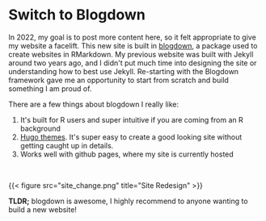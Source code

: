 # Switch to Blogdown


In 2022, my goal is to post more content here, so it felt appropriate to give my website a facelift. This new site is built in [blogdown](https://bookdown.org/yihui/blogdown/), a package used to create websites in RMarkdown. My previous website was built with Jekyll around two years ago, and I didn't put much time into designing the site or understanding how to best use Jekyll. Re-starting with the Blogdown framework gave me an opportunity to start from scratch and build something I am proud of.

There are a few things about blogdown I really like:
1. It's built for R users and super intuitive if you are coming from an R background
2. [Hugo themes](https://themes.gohugo.io/). It's super easy to create a good looking site without getting caught up in details.
3. Works well with github pages, where my site is currently hosted

<br/>

{{< figure src="site_change.png" title="Site Redesign" >}}

**TLDR;** blogdown is awesome, I highly recommend to anyone wanting to build a new website! 
